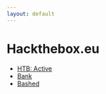 ```yaml
---
layout: default
---
```


# Hackthebox.eu

*   [HTB: Active](./posts/active.html)
*   [Bank](./posts/bank.html)
*   [Bashed](./posts/bashed.html)
